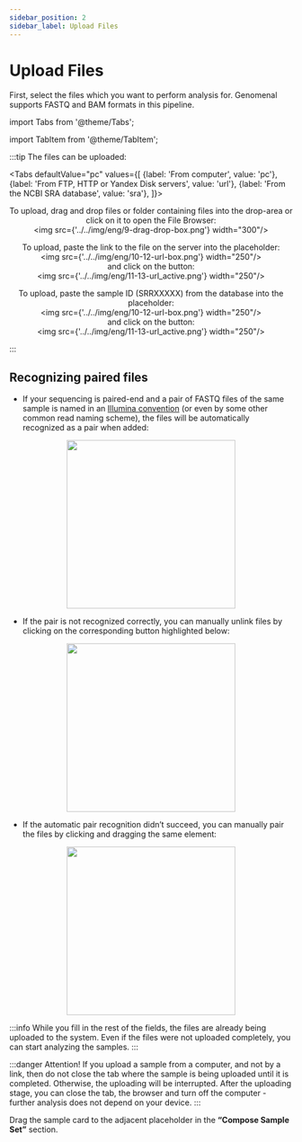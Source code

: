 ```yaml
---
sidebar_position: 2
sidebar_label: Upload Files
---
```


# Upload Files

First, select the files which you want to perform analysis for. Genomenal supports FASTQ and BAM formats in this pipeline.

import Tabs from '@theme/Tabs';

import TabItem from '@theme/TabItem';

:::tip The files can be uploaded:

<Tabs
  defaultValue="pc"
  values={[
    {label: 'From computer', value: 'pc'},
    {label: 'From FTP, HTTP or Yandex Disk servers', value: 'url'},
    {label: 'From the NCBI SRA database', value: 'sra'},
  ]}>
  <TabItem value="pc"><p align="center">To upload, drag and drop files or folder containing files into the drop-area or click on it to open the File Browser:<br />
  	<img src={'../../img/eng/9-drag-drop-box.png'}  width="300"/></p>
  </TabItem>
  <TabItem value="url"><p align="center">To upload, paste the link to the file on the server into the placeholder:<br />
  	<img src={'../../img/eng/10-12-url-box.png'} width="250"/><br />
  and click on the button:<br />
  	<img src={'../../img/eng/11-13-url_active.png'} width="250"/></p>
  </TabItem>
  <TabItem value="sra"><p align="center">To upload, paste the sample ID (SRRXXXXX) from the database into the placeholder:<br />
  	<img src={'../../img/eng/10-12-url-box.png'} width="250"/><br />
  and click on the button:<br />
  	<img src={'../../img/eng/11-13-url_active.png'} width="250"/></p>
  </TabItem>
</Tabs>


:::

## Recognizing paired files

- If your sequencing is paired-end and a pair of FASTQ files of the same sample is named in an [Illumina convention](https://support.illumina.com/help/BaseSpace_OLH_009008/Content/Source/Informatics/BS/NamingConvention_FASTQ-files-swBS.htm) (or even by some other common read naming scheme), the files will be automatically recognized as a pair when added:

<p align="center">
<img src={'../../img/eng/4-14-pair.png'} width="300"/>
</p>

- If the pair is not recognized correctly, you can manually unlink files by clicking on the corresponding button highlighted below:

<p align="center">
<img src={'../../img/eng/5-15-unpair.png'} width="300"/>
</p>

- If the automatic pair recognition didn’t succeed, you can manually pair the files by clicking and dragging the same element:

<p align="center">
<img src={'../../img/eng/6-16-force-pair.png'} width="300"/>
</p>

:::info
While you fill in the rest of the fields, the files are already being uploaded to the system. Even if the files were not uploaded completely, you can start analyzing the samples.
:::

:::danger Attention!
If you upload a sample from a computer, and not by a link, then do not close the tab where the sample is being uploaded until it is completed. Otherwise, the uploading will be interrupted. After the uploading stage, you can close the tab, the browser and turn off the computer - further analysis does not depend on your device.
:::

Drag the sample card to the adjacent placeholder in the **“Compose Sample Set”** section.
